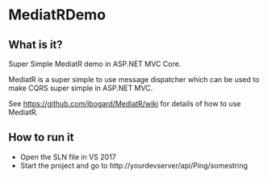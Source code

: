 # MediatRDemo

## What is it?

Super Simple MediatR demo in ASP.NET MVC Core.

MediatR is a super simple to use message dispatcher which can be used to make CQRS super simple in ASP.NET MVC.

See https://github.com/jbogard/MediatR/wiki for details of how to use MediatR.

## How to run it

* Open the SLN file in VS 2017
* Start the project and go to http://yourdevserver/api/Ping/somestring


